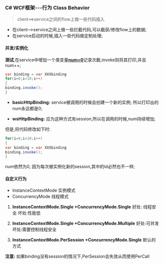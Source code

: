### C# WCF框架---行为 Class Behavior
>client==>service之间的flow上做一些代码插入
* 在client-->service之间上做一些拦截代码,可以截获/修改flow上的数据;
* 在service启动的时候,插入一些代码做定制处理;


#### 并发/实例化
**测试**,在service中增加一个类变量<u>**num=0**</u>记录次数,invoke则将其打印,并且num++;
```C#
var binding = var XXXbinding
for(i=0;i<10;i++)
{
binding.invoke();
}
```
* **basicHttpBinding:**
service被调用的时候会创建一个新的实例;
所以打印出的num永远都是0;

* **wsHttpBinding:**
应为这种方式有session,所以在调用的时候,num持续增加;

但是,将代码修改如下时:
```C#
for(i=0;i<10;i++)
{
var binding = var XXXbinding
binding.invoke();
}
```
num依然为0, 因为每次被实例化新的session,其中的id必然也不一样;

#### 自定义行为
* InstanceContextMode 实例模式
* ConcurrencyMode 线程模式

1. **InstanceContextMode.Single +ConcurrencyMode.Single**
 好处: 线程安全
 坏处:性能低

2. **InstanceContextMode.Single +ConcurrencyMode.Multiple**
好处:可并发
坏处:需要控制线程安全

3. **InstanceContextMode.PerSession +ConcurrencyMode.Single**
默认的方式

**注意:** 如果binding没有session的情况下,PerSession会失效从而使用PerCall